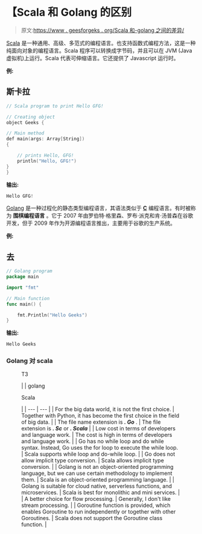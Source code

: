 # 【Scala 和 Golang 的区别

> 原文:[https://www . geesforgeks . org/Scala 和-golang 之间的差异/](https://www.geeksforgeeks.org/differences-between-scala-and-golang/)

[Scala](https://www.geeksforgeeks.org/scala-programming-language/) 是一种通用、高级、多范式的编程语言。也支持函数式编程方法，这是一种纯面向对象的编程语言。Scala 程序可以转换成字节码，并且可以在 JVM (Java 虚拟机)上运行。Scala 代表可伸缩语言。它还提供了 Javascript 运行时。

**例:**

## 斯卡拉

```go
// Scala program to print Hello GFG! 

// Creating object 
object Geeks { 

// Main method 
def main(args: Array[String]) 
{ 

    // prints Hello, GFG! 
    println("Hello, GFG!") 
} 
} 
```

**输出:**

```go
Hello GFG!
```

[Golang](https://www.geeksforgeeks.org/golang/) 是一种过程化的静态类型编程语言，其语法类似于 [**C**](https://www.geeksforgeeks.org/c-programming-language/) 编程语言。有时被称为 **围棋编程语言** 。它于 2007 年由罗伯特·格里森、罗布·派克和肯·汤普森在谷歌开发，但于 2009 年作为开源编程语言推出，主要用于谷歌的生产系统。

**例:**

## 去

```go
// Golang program
package main

import "fmt"

// Main function
func main() {

    fmt.Println("Hello Geeks")
}
```

**输出:**

```go
Hello Geeks
```

### Golang 对 scala

<figure class="table">T3

|  | golang

Scala

 |
| --- | --- |
| For the big data world, it is not the first choice. | Together with Python, it has become the first choice in the field of big data. |
| The file name extension is ***. Go*** . | The file extension is ***. Sc*** or ***. Scala*** |
| Low cost in terms of developers and language work. | The cost is high in terms of developers and language work. |
| Go has no while loop and do while syntax. Instead, Go uses the for loop to execute the while loop. | Scala supports while loop and do-while loop. |
| Go does not allow implicit type conversion. | Scala allows implicit type conversion. |
| Golang is not an object-oriented programming language, but we can use certain methodology to implement them. | Scala is an object-oriented programming language. |
| Golang is suitable for cloud native, serverless functions, and microservices. | Scala is best for monolithic and mini services. |
| A better choice for flow processing. | Generally, I don't like stream processing. |
| Goroutine function is provided, which enables Goroutine to run independently or together with other Goroutines. | Scala does not support the Goroutine class function. |

</figure>